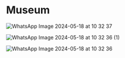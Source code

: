 # Museum

![WhatsApp Image 2024-05-18 at 10 32 37](https://github.com/julialealt/computer-graphics-museum/assets/84246834/5b19e79f-f34a-4fce-a684-b27bdcb71b89)

![WhatsApp Image 2024-05-18 at 10 32 36 (1)](https://github.com/julialealt/computer-graphics-museum/assets/84246834/9227b764-807a-4559-89e0-9ec42e4f0aac)

![WhatsApp Image 2024-05-18 at 10 32 36](https://github.com/julialealt/computer-graphics-museum/assets/84246834/d5a60ba6-d0ee-4124-8cde-572c84f9309d)
